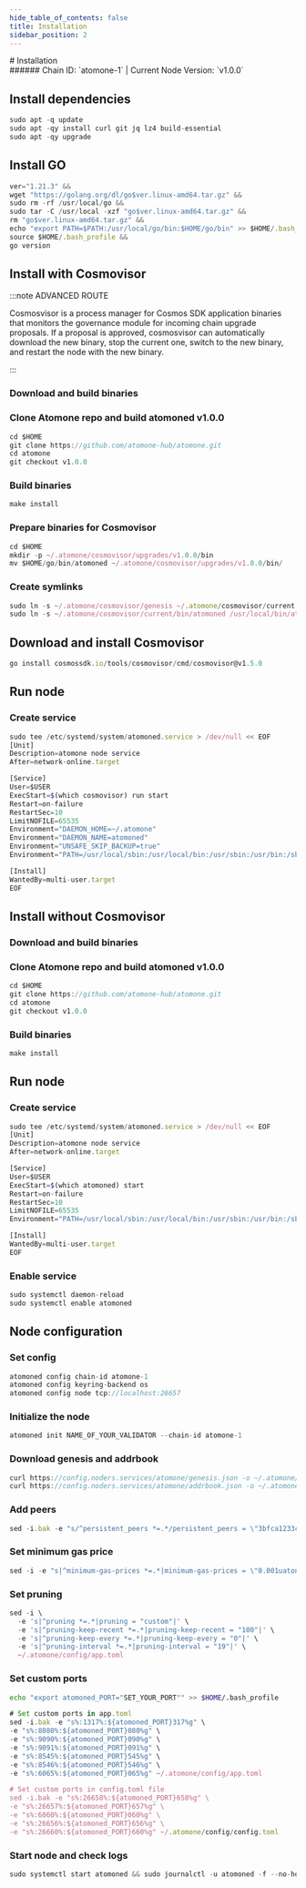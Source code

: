 ```yaml
---
hide_table_of_contents: false
title: Installation
sidebar_position: 2
---
```


<div class="h1-with-icon icon-atomone">
# Installation
</div>
###### Chain ID: `atomone-1` | Current Node Version: `v1.0.0`

## Install dependencies

```js
sudo apt -q update
sudo apt -qy install curl git jq lz4 build-essential
sudo apt -qy upgrade
```

## Install GO
```js
ver="1.21.3" &&
wget "https://golang.org/dl/go$ver.linux-amd64.tar.gz" &&
sudo rm -rf /usr/local/go &&
sudo tar -C /usr/local -xzf "go$ver.linux-amd64.tar.gz" &&
rm "go$ver.linux-amd64.tar.gz" &&
echo "export PATH=$PATH:/usr/local/go/bin:$HOME/go/bin" >> $HOME/.bash_profile &&
source $HOME/.bash_profile &&
go version
```

## Install with Cosmovisor
:::note ADVANCED ROUTE

Cosmosvisor is a process manager for Cosmos SDK application binaries that monitors the governance module for incoming chain upgrade proposals. If a proposal is approved, cosmosvisor can automatically download the new binary, stop the current one, switch to the new binary, and restart the node with the new binary.

:::
### Download and build binaries
### Clone Atomone repo and build atomoned v1.0.0
```js
cd $HOME
git clone https://github.com/atomone-hub/atomone.git
cd atomone
git checkout v1.0.0
```

### Build binaries
```js
make install
```
### Prepare binaries for Cosmovisor
```js
cd $HOME
mkdir -p ~/.atomone/cosmovisor/upgrades/v1.0.0/bin
mv $HOME/go/bin/atomoned ~/.atomone/cosmovisor/upgrades/v1.0.0/bin/
```

### Create symlinks
```js
sudo ln -s ~/.atomone/cosmovisor/genesis ~/.atomone/cosmovisor/current -f
sudo ln -s ~/.atomone/cosmovisor/current/bin/atomoned /usr/local/bin/atomoned -f
```

## Download and install Cosmovisor
```js
go install cosmossdk.io/tools/cosmovisor/cmd/cosmovisor@v1.5.0
```

## Run node
### Create service
```js
sudo tee /etc/systemd/system/atomoned.service > /dev/null << EOF
[Unit]
Description=atomone node service
After=network-online.target

[Service]
User=$USER
ExecStart=$(which cosmovisor) run start
Restart=on-failure
RestartSec=10
LimitNOFILE=65535
Environment="DAEMON_HOME=~/.atomone"
Environment="DAEMON_NAME=atomoned"
Environment="UNSAFE_SKIP_BACKUP=true"
Environment="PATH=/usr/local/sbin:/usr/local/bin:/usr/sbin:/usr/bin:/sbin:/bin:/usr/games:/usr/local/games:/snap/bin:~/.atomone/cosmovisor/current/bin"

[Install]
WantedBy=multi-user.target
EOF
```

## Install without Cosmovisor

### Download and build binaries
### Clone Atomone repo and build atomoned v1.0.0
```js
cd $HOME
git clone https://github.com/atomone-hub/atomone.git
cd atomone
git checkout v1.0.0
```

### Build binaries
```js
make install
```

## Run node
### Create service
```js
sudo tee /etc/systemd/system/atomoned.service > /dev/null << EOF
[Unit]
Description=atomone node service
After=network-online.target

[Service]
User=$USER
ExecStart=$(which atomoned) start
Restart=on-failure
RestartSec=10
LimitNOFILE=65535
Environment="PATH=/usr/local/sbin:/usr/local/bin:/usr/sbin:/usr/bin:/sbin:/bin:/usr/games:/usr/local/games:/snap/bin"

[Install]
WantedBy=multi-user.target
EOF
```

### Enable service
```js
sudo systemctl daemon-reload
sudo systemctl enable atomoned
```

## Node configuration
### Set config
```js
atomoned config chain-id atomone-1
atomoned config keyring-backend os
atomoned config node tcp://localhost:26657
```

### Initialize the node
```js
atomoned init NAME_OF_YOUR_VALIDATOR --chain-id atomone-1
```

### Download genesis and addrbook
```js
curl https://config.noders.services/atomone/genesis.json -o ~/.atomone/config/genesis.json
curl https://config.noders.services/atomone/addrbook.json -o ~/.atomone/config/addrbook.json
```
### Add peers
```js
sed -i.bak -e "s/^persistent_peers *=.*/persistent_peers = \"3bfca1233c3692985880e290fc598f15515adf5b@atomone-rpc.noders.services:14556\"/" ~/.atomone/config/config.toml
```

### Set minimum gas price
```js
sed -i -e "s|^minimum-gas-prices *=.*|minimum-gas-prices = \"0.001uatone\"|" ~/.atomone/config/app.toml
```
### Set pruning
```js
sed -i \
  -e 's|^pruning *=.*|pruning = "custom"|' \
  -e 's|^pruning-keep-recent *=.*|pruning-keep-recent = "100"|' \
  -e 's|^pruning-keep-every *=.*|pruning-keep-every = "0"|' \
  -e 's|^pruning-interval *=.*|pruning-interval = "19"|' \
  ~/.atomone/config/app.toml
```

### Set custom ports

```bash
echo "export atomoned_PORT="SET_YOUR_PORT"" >> $HOME/.bash_profile
```

```js
# Set custom ports in app.toml
sed -i.bak -e "s%:1317%:${atomoned_PORT}317%g" \
-e "s%:8080%:${atomoned_PORT}080%g" \
-e "s%:9090%:${atomoned_PORT}090%g" \
-e "s%:9091%:${atomoned_PORT}091%g" \
-e "s%:8545%:${atomoned_PORT}545%g" \
-e "s%:8546%:${atomoned_PORT}546%g" \
-e "s%:6065%:${atomoned_PORT}065%g" ~/.atomone/config/app.toml

# Set custom ports in config.toml file
sed -i.bak -e "s%:26658%:${atomoned_PORT}658%g" \
-e "s%:26657%:${atomoned_PORT}657%g" \
-e "s%:6060%:${atomoned_PORT}060%g" \
-e "s%:26656%:${atomoned_PORT}656%g" \
-e "s%:26660%:${atomoned_PORT}660%g" ~/.atomone/config/config.toml
```

### Start node and check logs
```js
sudo systemctl start atomoned && sudo journalctl -u atomoned -f --no-hostname -o cat
```
